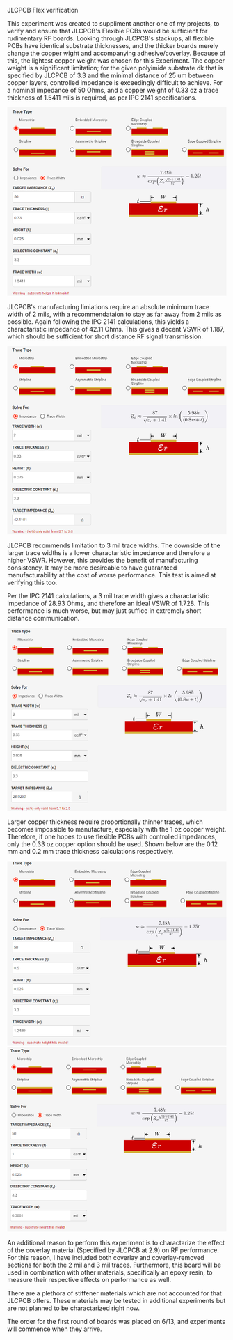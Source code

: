 JLCPCB Flex verification

This experiment was created to suppliment another one of my projects, to verify and ensure that JLCPCB's Flexible PCBs would be sufficient for rudimentary RF boards.
Looking through JLCPCB's stackups, all flexible PCBs have identical substrate thicknesses, and the thicker boards merely change the copper wight and accompanying adhesive/coverlay. 
Because of this, the lightest copper weight was chosen for this Experiment. The copper weight is a significant limitation; for the given polyimide substrate dk that is 
specified by JLCPCB of 3.3 and the minimal distance of 25 um between copper layers, controlled impedance is exceedingly difficult to achieve. For a nominal impedance of
50 Ohms, and a copper weight of 0.33 oz a trace thickness of 1.5411 mils is required, as per IPC 2141 specifications.

![Alt text](readme%20images/0.11%20mm%20stackup%20controlled%20impedance%20trace%20solution.png "Width Solution For 50 Ohm Impedance on 0.11mm Flex PCBs")

JLCPCB's manufacturing limiations require an absolute minimum trace width of 2 mils, with a recommendataion to stay as far away from 2 mils as possible. 
Again following the IPC 2141 calculations, this yields a charactaristic impedance of 42.11 Ohms. This gives a decent VSWR of 1.187, which should be sufficient for short
distance RF signal transmission.

![Alt text](readme%20images/0.11%20mm%20stackup%20controlled%20impedance%202%20mil%20impedance.png "2 mil Charactaristic Impedance Calculation on 0.11mm Flex PCBs")

JLCPCB recommends limitation to 3 mil trace widths.
The downside of the larger trace widths is a lower charactaristic impedance and therefore a higher VSWR. 
However, this provides the benefit of manufacturing consistency. It may be more desireable to have guaranteed manufacturability
at the cost of worse performance. This test is aimed at verifying this too. 

Per the IPC 2141 calculations, a 3 mil trace width gives a charactaristic impedance of 28.93 Ohms, and therefore an ideal VSWR of 1.728. 
This performance is much worse, but may just suffice in extremely short distance communication.

![Alt text](readme%20images/0.11%20mm%20stackup%20controlled%20impedance%203%20mil%20impedance.png "3 mil Charactaristic Impedance Calculation on 0.11mm Flex PCBs")


Larger copper thickness require proportionally thinner traces, which becomes impossible to manufacture, especially with the 1 oz copper weight. Therefore, if one
hopes to use flexible PCBs with controlled impedances, only the 0.33 oz copper option should be used.
Shown below are the 0.12 mm and 0.2 mm trace thickness calculations respectively.

![Alt text](readme%20images/0.12%20mm%20stackup%20controlled%20impedance%20trace%20solution.png "Title")
![Alt text](readme%20images/0.2%20mm%20stackup%20controlled%20impedance%20trace%20solution.png "Title")


An additional reason to perform this experiment is to charactarize the effect of the coverlay material (Specified by JLCPCB at 2.9) on RF performance.
For this reason, I have included both coverlay and coverlay-removed sections for both the 2 mil and 3 mil traces.
Furthermore, this board will be used in combination with other materials, specifically an epoxy resin, to measure their respective effects on performance as well.

There are a plethora of stiffener materials which are not accounted for that JLCPCB offers. These materials may be tested in additional experiments but are 
not planned to be charactarized right now.

The order for the first round of boards was placed on 6/13, and experiments will commence when they arrive.
